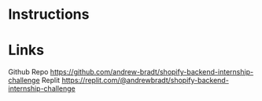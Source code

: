 # Instructions

# Links
Github Repo https://github.com/andrew-bradt/shopify-backend-internship-challenge
Replit https://replit.com/@andrewbradt/shopify-backend-internship-challenge